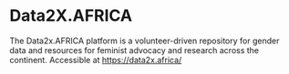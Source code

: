 # Data2X.AFRICA
The Data2x.AFRICA platform is a volunteer-driven repository for gender data and resources for feminist advocacy and research across the continent. Accessible at https://data2x.africa/
